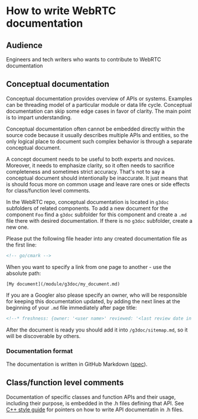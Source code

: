 <!-- go/cmark -->
<!--* freshness: {owner: 'titovartem' reviewed: '2024-09-09'} *-->

# How to write WebRTC documentation

## Audience

Engineers and tech writers who wants to contribute to WebRTC documentation

## Conceptual documentation

Conceptual documentation provides overview of APIs or systems. Examples can
be threading model of a particular module or data life cycle. Conceptual
documentation can skip some edge cases in favor of clarity. The main point
is to impart understanding.

Conceptual documentation often cannot be embedded directly within the source
code because it usually describes multiple APIs and entities, so the only
logical place to document such complex behavior is through a separate
conceptual document.

A concept document needs to be useful to both experts and novices. Moreover,
it needs to emphasize clarity, so it often needs to sacrifice completeness
and sometimes strict accuracy. That's not to say a conceptual document should
intentionally be inaccurate. It just means that is should focus more on common
usage and leave rare ones or side effects for class/function level comments.

In the WebRTC repo, conceptual documentation is located in `g3doc` subfolders
of related components. To add a new document for the component `Foo` find a
`g3doc` subfolder for this component and create a `.md` file there with
desired documentation. If there is no `g3doc` subfolder, create a new one.

Please put the following file header into any created documentation file as the
first line:

```markdown
<!-- go/cmark -->
```

When you want to specify a link from one page to another - use the absolute
path:

```
[My document](/module/g3doc/my_document.md)
```

If you are a Googler also please specify an owner, who will be responsible for
keeping this documentation updated, by adding the next lines at the beginning
of your `.md` file immediately after page title:

```markdown
<!--* freshness: {owner: '<user name>' reviewed: '<last review date in format yyyy-mm-dd>' *-->
```

After the document is ready you should add it into `/g3doc/sitemap.md`, so it
will be discoverable by others.

### Documentation format

The documentation is written in GitHub Markdown
([spec](https://github.github.com/gfm/#:~:text=GitHub%20Flavored%20Markdown%2C%20often%20shortened,a%20strict%20superset%20of%20CommonMark.)).

## Class/function level comments

Documentation of specific classes and function APIs and their usage, including
their purpose, is embedded in the .h files defining that API. See
[C++ style guide](https://chromium.googlesource.com/chromium/src/+/main/styleguide/c++/c++.md)
for pointers on how to write API documentatin in .h files.
